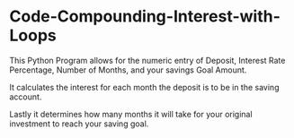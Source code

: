 # Code-Compounding-Interest-with-Loops

This Python Program allows for the numeric entry of Deposit, Interest Rate Percentage, Number of Months, and your savings Goal Amount.

It calculates the interest for each month the deposit is to be in the saving account. 

Lastly it determines how many months it will take for your original investment to reach your saving goal.
